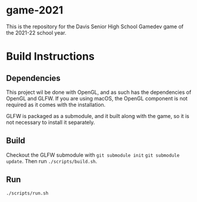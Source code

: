 # game-2021

This is the repository for the Davis Senior High School Gamedev game of the
2021-22 school year.

# Build Instructions

## Dependencies
This project wil be done with OpenGL, and as such has the dependencies of OpenGL
and GLFW. If you are using macOS, the OpenGL component is not required as it
comes with the installation.

GLFW is packaged as a submodule, and it built along with the game, so it is not
necessary to install it separately.

## Build
Checkout the GLFW submodule with
`git submodule init`
`git submodule update`.
Then run
`./scripts/build.sh`.

## Run
`./scripts/run.sh`
